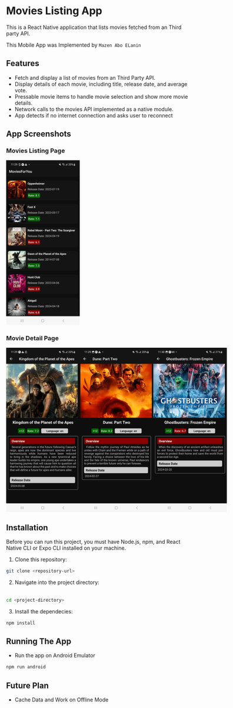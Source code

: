 # Movies Listing App

This is a React Native application that lists movies fetched from an  Third party API.

This Mobile App was Implemented by `Mazen Abo ELanin`

## Features

- Fetch and display a list of movies from an Third Party API.
- Display details of each movie, including title, release date, and average vote.
- Pressable movie items to handle movie selection and show more movie details.
- Network calls to the movies API implemented as a
native module.
- App detects if no internet connection and asks user to reconnect


## App Screenshots

### Movies Listing Page

<div>
  <img src="./screenshots/movie-listing-page.jpg" width="200">
</div>

### Movie Detail Page

<div style="display: flex">
  <img src="./screenshots/movie-details-page1.jpg" width="200">
  <img src="./screenshots/movie-details-page2.jpg" width="200">
  <img src="./screenshots/movie-details-page3.jpg" width="200">
</div>


## Installation

Before you can run this project, you must have Node.js, npm, and React Native CLI or Expo CLI installed on your machine.

1. Clone this repository:

```bash
git clone <repository-url>
```

2. Navigate into the project directory:

```bash

cd <project-directory>
```

3. Install the dependecies:

```bash
npm install
```


## Running The App

- Run the app on Android Emulator

```bash
npm run android
```


## Future Plan

- Cache Data and Work on Offline Mode